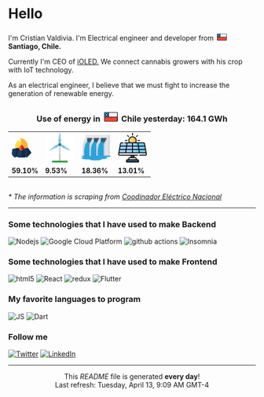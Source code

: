 <h1>Hello </h1>

<p>I'm Cristian Valdivia. I'm Electrical engineer and developer from <img src="./chile.svg"width="25"/> <b>Santiago, Chile.</b> </p>
<p>Currently I'm CEO of <a href="https://www.ioled.cl/">iOLED.</a> We connect cannabis growers with his crop with IoT technology.</p>

<p>As an electrical engineer, I believe that we must fight to increase the generation of renewable energy.</p>

<h3 align="center"> Use of energy in <img src="./chile.svg"width="35"/> Chile yesterday: 164.1 GWh</h3>
<table align="center">
  <tr>
    <td><img src="./carbon.svg" width="40"></td>
    <td><img src="./eolic.svg" width="60"/></td>
    <td><img src="./hidro.svg" width="60"/></td>
    <td><img src="./solar.svg" width="60"/></td>

  </tr>
  <tr>
    <td> <strong> 59.10% </strong></td>
    <td> <strong> 9.53% </strong></td>
    <td> <strong> 18.36% </strong></td>
    <td> <strong> 13.01% </strong></td>
  </tr>
</table>

<br>
<i >* The information is scraping from <a href="https://www.coordinador.cl/">Coodinador Eléctrico Nacional </a></i>

<hr>

<h3>Some technologies that I have used to make Backend</h3>  

<p>
  <img alt="Nodejs" src="https://img.shields.io/badge/-Nodejs-43853d?style=flat-square&logo=Node.js&logoColor=white" />
  <img alt="Google Cloud Platform" src="https://img.shields.io/badge/-Google_Cloud_Platform-1a73e8?style=flat-square&logo=google-cloud&logoColor=white" />
  <img alt="github actions" src="https://img.shields.io/badge/-Github_Actions-2088FF?style=flat-square&logo=github-actions&logoColor=white" />
  <img alt="Insomnia" src="https://img.shields.io/badge/-Insomnia-5849BE?style=flat-square&logo=insomnia&logoColor=white" />
</p>

<h3>Some technologies that I have used to make Frontend</h3>

<p>
  <img alt="html5" src="https://img.shields.io/badge/-HTML5-E34F26?style=flat-square&logo=html5&logoColor=white" />
  <img alt="React" src="https://img.shields.io/badge/-React-45b8d8?style=flat-square&logo=react&logoColor=white" />
  <img alt="redux" src="https://img.shields.io/badge/-Redux-764ABC?style=flat-square&logo=redux&logoColor=white" />
  <img alt="Flutter" src="https://img.shields.io/badge/-Flutter-02569B?style=flat-square&logo=flutter&logoColor=white" />
</p>

<h3>My favorite languages to program</h3>
<p>
  <img alt="JS" src="https://img.shields.io/badge/-Javascript-F7DF1E?style=flat-square&logo=javascript&logoColor=black" />
  <img alt="Dart" src="https://img.shields.io/badge/-Dart-0175C2?style=flat-square&logo=dart&logoColor=black" />
</p>

<h3>Follow me</h3>
<p>
  <a href="https://twitter.com/cris___stark" target="_blank"><img alt="Twitter" src="https://img.shields.io/badge/twitter-%231DA1F2.svg?&style=for-the-badge&logo=twitter&logoColor=white" /></a> 
  <a href="https://www.linkedin.com/in/cristian-stark-valdivia/" target="_blank"><img alt="LinkedIn" src="https://img.shields.io/badge/linkedin-%230077B5.svg?&style=for-the-badge&logo=linkedin&logoColor=white" /></a> 
</p>

<hr>

<p align="center">This <i>README</i> file is generated <b>every day</b>!</br>Last refresh: Tuesday, April 13, 9:09 AM GMT-4<br /></p>
